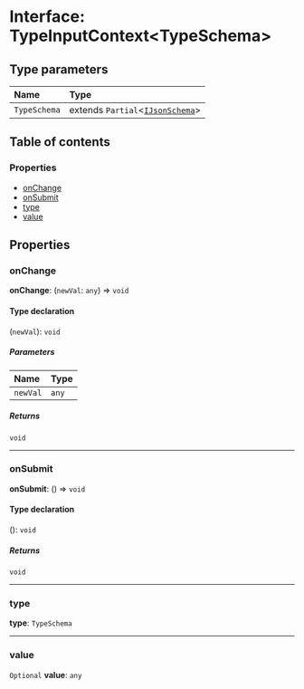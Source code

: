 # Interface: TypeInputContext\<TypeSchema>

## Type parameters

| Name | Type |
| :------ | :------ |
| `TypeSchema` | extends `Partial`<[`IJsonSchema`](/auto-docs/type-editor/interfaces/IJsonSchema.md)> |

## Table of contents

### Properties

* [onChange](/auto-docs/type-editor/interfaces/TypeInputContext.md#onchange)
* [onSubmit](/auto-docs/type-editor/interfaces/TypeInputContext.md#onsubmit)
* [type](/auto-docs/type-editor/interfaces/TypeInputContext.md#type)
* [value](/auto-docs/type-editor/interfaces/TypeInputContext.md#value)

## Properties

### onChange

**onChange**: (`newVal`: `any`) => `void`

#### Type declaration

(`newVal`): `void`

##### Parameters

| Name | Type |
| :------ | :------ |
| `newVal` | `any` |

##### Returns

`void`

***

### onSubmit

**onSubmit**: () => `void`

#### Type declaration

(): `void`

##### Returns

`void`

***

### type

**type**: `TypeSchema`

***

### value

`Optional` **value**: `any`
